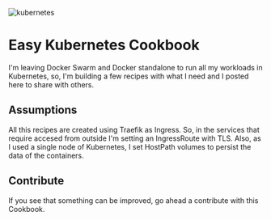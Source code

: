 ![kubernetes](https://cambiodigital-ol.com/wp-content/uploads/2019/02/Kubernetes_New.png)

# Easy Kubernetes Cookbook
I'm leaving Docker Swarm and Docker standalone to run all my workloads in Kubernetes, so, I'm building a few recipes with what I need and I posted here to share with others.

## Assumptions

All this recipes are created using Traefik as Ingress. So, in the services that require accesed from outside I'm setting an IngressRoute with TLS. Also, as I used a single node of Kubernetes, I set HostPath volumes to persist the data of the containers. 

## Contribute

If you see that something can be improved, go ahead a contribute with this Cookbook.
